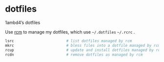 # dotfiles

1ambd4’s dotfiles

Use [rcm](https://github.com/thoughtbot/rcm) to manage my dotfiles, which use `~/.dotfiles` `~/.rcrc` .

```bash
lsrc						# list dotfiles managed by rcm
mkrc						# bless files into a dotfile managed by rcm
rcup						# update and install dotfiles managed by rcm
rcdn						# remove dotfiles as managed by rcm
```
